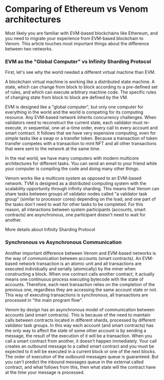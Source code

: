 # Comparing of Ethereum vs Venom architectures

Most likely you are familiar with EVM-based blockchains like Ethereum, and you need to migrate your experience from EVM-based blockchain to Venom. This article touches most important things about the difference between two networks.

### EVM as the "Global Computer" vs Infinity Sharding Protocol

First, let's see why the world needed a different virtual machine than EVM.

A blockchain virtual machine is working like a distributed state machine. A state, which can change from block to block according to a pre-defined set of rules, and which can execute arbitrary machine code. The specific rules of changing state from block to block are defined by the VM.

EVM is designed like a "global computer", but only one computer for everything in the world and the world is competing for its computing resource. Any EVM-based network inherits concurrency challenges. When validators need to reconstruct the current state, each validator must re-execute, in sequential, one-at-a-time order, every call to every account and smart contract. It follows that we have very expensive computing, even for simple tasks like a swap or a transfer token. Because a transaction of token transfer competes with a transaction to mint NFT and all other transactions that were sent to the network at the same time.

In the real world, we have many computers with modern multicore architectures for different tasks. You can send an email to your friend while your computer is compiling the code and doing many other things.

Venom works like a multicore system as opposed to an EVM-based network. TVM is designed as a distributed computing system with the scalability opportunity through infinity sharding. This means that Venom can share tasks between groups of validator nodes called "a validator task group" (similar to processor cores) depending on the load, and one part of the tasks don't need to wait for other tasks to be completed. For this reason, all interactions between system participants (accounts, smart contracts) are asynchronous, one participant doesn't need to wait for another.

More details about Infinity Sharding Protocol

### Synchronous vs Asynchronous Communication

Another important difference between Venom and EVM-based networks is the way of communication between accounts (smart contracts). An EVM-based network transaction is an atomic unit and all transactions are executed individually and serially (atomically) by the miner when constructing a block. When one contract calls another contract, it actually means one continuous process executing bytecode with the state of accounts. Therefore, each next transaction relies on the completion of the previous one, regardless they are accessing the same account state or not. This way of executing transactions is synchronous, all transactions are processed in "the main program flow".

Venom by design has an asynchronous model of communication between accounts (and smart contracts). This is because of the need to maintain calls between contracts located in different shards, processed by different validator task groups. In this way each account (and smart contracts) has the only way to affect the state of some other account is by sending a message, the result of the execution of it will be a transaction. When you call a smart contract from another, it doesn't happen immediately. Your call creates an outbound message to a called smart contract and you must be expected to it will be executed in a current block or one of the next blocks. The order of execution of the outbound messages queue is guaranteed. But you can't predict the inbound messages queue in the external called contract, and what follows from this, then what state will the contract have at the time your message is processed.


